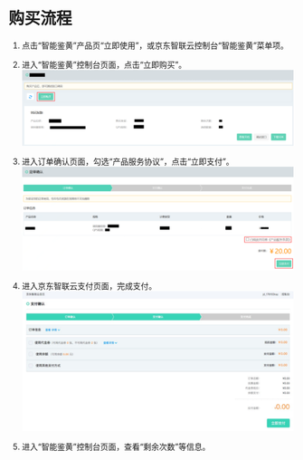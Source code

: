 # 购买流程



1.	点击“智能鉴黄”产品页“立即使用”，或京东智联云控制台“智能鉴黄”菜单项。


2.	进入“智能鉴黄”控制台页面，点击“立即购买”。
 ![1.png](../../../../image/AI-and-Machine-Learning/share-picture/1.png)

3.	进入订单确认页面，勾选“产品服务协议”，点击“立即支付”。
  ![2.png](../../../../image/AI-and-Machine-Learning/share-picture/2.png)

4.	进入京东智联云支付页面，完成支付。
  ![3.png](../../../../image/AI-and-Machine-Learning/share-picture/3.png)

5.	进入“智能鉴黄”控制台页面，查看“剩余次数”等信息。

